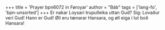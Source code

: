 +++
title = 'Prayer bpn6072 in Føroyar'
author = "Báb"
tags = ['lang-fo', 'bpn-unsorted']
+++
Er nakar Loysari trupulleika uttan Gud? Sig: Lovaður veri Gud! Hann er Gud! Øll eru tænarar Hansara, og øll eiga í lut boð Hansara!
